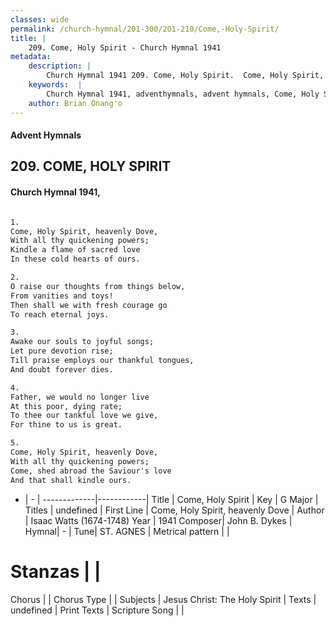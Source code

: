 ```yaml
---
classes: wide
permalink: /church-hymnal/201-300/201-210/Come,-Holy-Spirit/
title: |
    209. Come, Holy Spirit - Church Hymnal 1941
metadata:
    description: |
        Church Hymnal 1941 209. Come, Holy Spirit.  Come, Holy Spirit, heavenly Dove,  With all thy quickening powers;  Kindle a flame of sacred love  In these cold hearts of ours.  
    keywords:  |
        Church Hymnal 1941, adventhymnals, advent hymnals, Come, Holy Spirit, Come, Holy Spirit, heavenly Dove. 
    author: Brian Onang'o
---
```


#### Advent Hymnals
## 209. COME, HOLY SPIRIT
####  Church Hymnal 1941,

```txt

1.
Come, Holy Spirit, heavenly Dove, 
With all thy quickening powers; 
Kindle a flame of sacred love 
In these cold hearts of ours. 

2.
O raise our thoughts from things below, 
From vanities and toys! 
Then shall we with fresh courage go 
To reach eternal joys. 

3.
Awake our souls to joyful songs; 
Let pure devotion rise; 
Till praise employs our thankful tongues, 
And doubt forever dies. 

4.
Father, we would no longer live 
At this poor, dying rate; 
To thee our tankful love we give, 
For thine to us is great. 

5.
Come, Holy Spirit, heavenly Dove, 
With all thy quickening powers; 
Come, shed abroad the Saviour's love 
And that shall kindle ours.


```

- |   -  |
-------------|------------|
Title | Come, Holy Spirit |
Key | G Major |
Titles | undefined |
First Line | Come, Holy Spirit, heavenly Dove |
Author | Isaac Watts (1674-1748)
Year | 1941
Composer| John B. Dykes |
Hymnal|  - |
Tune| ST. AGNES |
Metrical pattern | |
# Stanzas |  |
Chorus |  |
Chorus Type |  |
Subjects | Jesus Christ: The Holy Spirit |
Texts | undefined |
Print Texts | 
Scripture Song |  |
    
